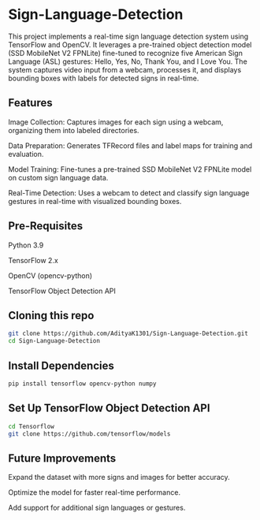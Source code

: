 # Sign-Language-Detection
This project implements a real-time sign language detection system using TensorFlow and OpenCV. It leverages a pre-trained object detection model (SSD MobileNet V2 FPNLite) fine-tuned to recognize five American Sign Language (ASL) gestures: Hello, Yes, No, Thank You, and I Love You. The system captures video input from a webcam, processes it, and displays bounding boxes with labels for detected signs in real-time.

## Features

Image Collection: Captures images for each sign using a webcam, organizing them into labeled directories.

Data Preparation: Generates TFRecord files and label maps for training and evaluation.

Model Training: Fine-tunes a pre-trained SSD MobileNet V2 FPNLite model on custom sign language data.

Real-Time Detection: Uses a webcam to detect and classify sign language gestures in real-time with visualized bounding boxes.

## Pre-Requisites

Python 3.9

TensorFlow 2.x

OpenCV (opencv-python)

TensorFlow Object Detection API

## Cloning this repo

```bash
git clone https://github.com/AdityaK1301/Sign-Language-Detection.git
cd Sign-Language-Detection
```

## Install Dependencies

```bash
pip install tensorflow opencv-python numpy
```

## Set Up TensorFlow Object Detection API

```bash
cd Tensorflow
git clone https://github.com/tensorflow/models
```

## Future Improvements
Expand the dataset with more signs and images for better accuracy.

Optimize the model for faster real-time performance.

Add support for additional sign languages or gestures.
